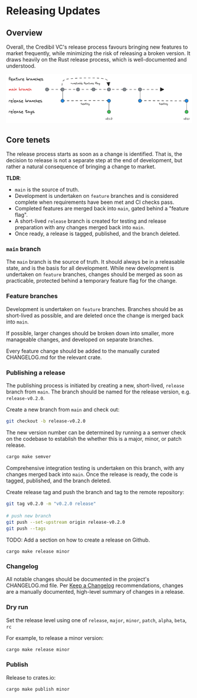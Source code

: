 # Releasing Updates

## Overview

Overall, the Credibil VC's release process favours bringing new features to market frequently, while minimizing the risk of releasing a broken version. It draws heavily on the Rust release process, which is well-documented and understood.

![Release Process](../../images/release.png)

## Core tenets

The release process starts as soon as a change is identified. That is, the decision to release is not a separate step at the end of development, but rather a natural consequence of bringing a change to market.

**TLDR**:

* `main` is the source of truth. 
* Development is undertaken on `feature` branches and is considered complete when requirements have been met and CI checks pass. 
* Completed features are merged back into `main`, gated behind a "feature flag".
* A short-lived `release` branch is created for testing and release preparation with any changes merged back into `main`.
* Once ready, a release is tagged, published, and the branch deleted.

### `main` branch

The `main` branch is the source of truth. It should always be in a releasable state, and is the basis for all development. While new development is undertaken on `feature` branches, changes should be merged as soon as practicable, protected behind a temporary feature flag for the change.

### Feature branches

Development is undertaken on `feature` branches. Branches should be as short-lived as possible, and are deleted once the change is merged back into `main`.

If possible, larger changes should be broken down into smaller, more manageable changes, and developed on separate branches.

Every feature change should be added to the manually curated CHANGELOG.md for the relevant crate.

### Publishing a release

The publishing process is initiated by creating a new, short-lived, `release` branch from `main`. The branch should be named for the release version, e.g. `release-v0.2.0`.

Create a new branch from `main` and check out:

```sh
git checkout -b release-v0.2.0
```

The new version number can be determined by running a a semver check on the codebase to establish the whether this is a major, minor, or patch release.

```sh
cargo make semver
```

Comprehensive integration testing is undertaken on this branch, with any changes merged back into `main`. Once the release is ready, the code is tagged, published, and the branch deleted.

Create release tag and push the branch and tag to the remote repository:

```sh
git tag v0.2.0 -m "v0.2.0 release"

# push new branch
git push --set-upstream origin release-v0.2.0
git push --tags
```

TODO: Add a section on how to create a release on Github.

```
cargo make release minor
```

### Changelog

All notable changes should be documented in the project's CHANGELOG.md file.
Per [Keep a Changelog](https://keepachangelog.com/en/1.0.0/) recommendations, changes are a manually
documented, high-level summary of changes in a release.

### Dry run

Set the release level using one of `release`, `major`, `minor`, `patch`, `alpha`, `beta`, `rc`

For example, to release a minor version:

```sh
cargo make release minor
```

### Publish

Release to crates.io:

```sh
cargo make publish minor
```

<!-- 
### [TO REVIEW] Github Release

In order to track changes to each crate independently, we need a branch containing only the contents of the crate we want to release:

Manually:

1. Create a new branch (use crate name).
2. Delete all files and folders except the crate to release.
3. Push the new branch
4. Use Github to create a release **on the new branch**

CLI:

```sh
# create a new branch from `main` and check out
git checkout -b release-v0.2.0

# delete all files and folders except the crate to release

# stage and commit changes
git add . 
git  commit -a -m "release-v0.2.0"

# tag the branch
git tag v0.2.0 -m "v0.2.0 release"

# push new branch
git push --set-upstream origin release-v0.2.0
git push --tags
``` -->
